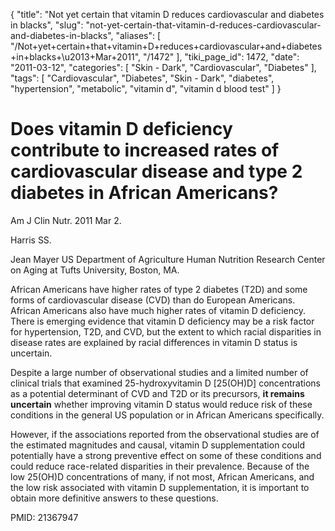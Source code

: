 {
    "title": "Not yet certain that vitamin D reduces cardiovascular and diabetes in blacks",
    "slug": "not-yet-certain-that-vitamin-d-reduces-cardiovascular-and-diabetes-in-blacks",
    "aliases": [
        "/Not+yet+certain+that+vitamin+D+reduces+cardiovascular+and+diabetes+in+blacks+\u2013+Mar+2011",
        "/1472"
    ],
    "tiki_page_id": 1472,
    "date": "2011-03-12",
    "categories": [
        "Skin - Dark",
        "Cardiovascular",
        "Diabetes"
    ],
    "tags": [
        "Cardiovascular",
        "Diabetes",
        "Skin - Dark",
        "diabetes",
        "hypertension",
        "metabolic",
        "vitamin d",
        "vitamin d blood test"
    ]
}


# Does vitamin D deficiency contribute to increased rates of cardiovascular disease and type 2 diabetes in African Americans?

Am J Clin Nutr. 2011 Mar 2.

Harris SS.

Jean Mayer US Department of Agriculture Human Nutrition Research Center on Aging at Tufts University, Boston, MA.

African Americans have higher rates of type 2 diabetes (T2D) and some forms of cardiovascular disease (CVD) than do European Americans. African Americans also have much higher rates of vitamin D deficiency. There is emerging evidence that vitamin D deficiency may be a risk factor for hypertension, T2D, and CVD, but the extent to which racial disparities in disease rates are explained by racial differences in vitamin D status is uncertain. 

Despite a large number of observational studies and a limited number of clinical trials that examined 25-hydroxyvitamin D <span>[25(OH)D]</span> concentrations as a potential determinant of CVD and T2D or its precursors,  **it remains uncertain**  whether improving vitamin D status would reduce risk of these conditions in the general US population or in African Americans specifically. 

However, if the associations reported from the observational studies are of the estimated magnitudes and causal, vitamin D supplementation could potentially have a strong preventive effect on some of these conditions and could reduce race-related disparities in their prevalence. Because of the low 25(OH)D concentrations of many, if not most, African Americans, and the low risk associated with vitamin D supplementation, it is important to obtain more definitive answers to these questions.

PMID: 21367947